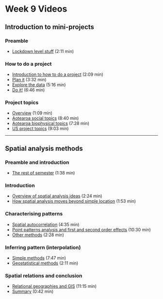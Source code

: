 # Week 9 Videos
## Introduction to mini-projects
### Preamble
+ [Lockdown level stuff](https://southosullivan.com/geog315/video/week-08-lecture-01/intro-to-mini-projects-1.m4v) (2:11 min)

### How to do a project
+ [Introduction to how to do a project](https://southosullivan.com/geog315/video/week-08-lecture-01/intro-to-mini-projects-2.m4v) (2:09 min)
+ [Plan it](https://southosullivan.com/geog315/video/week-08-lecture-01/intro-to-mini-projects-3.m4v) (3:32 min)
+ [Explore the data](https://southosullivan.com/geog315/video/week-08-lecture-01/intro-to-mini-projects-4.m4v) (5:16 min)
+ [Do it!](https://southosullivan.com/geog315/video/week-08-lecture-01/intro-to-mini-projects-5.m4v) (6:46 min)

### Project topics
+ [Overview](https://southosullivan.com/geog315/video/week-08-lecture-01/intro-to-mini-projects-6.m4v) (1:09 min)
+ [Aotearoa social topics](https://southosullivan.com/geog315/video/week-08-lecture-01/intro-to-mini-projects-7.m4v) (8:40 min)
+ [Aotearoa biophysical topics](https://southosullivan.com/geog315/video/week-08-lecture-01/intro-to-mini-projects-8.m4v) (7:28 min)
+ [US project topics](https://southosullivan.com/geog315/video/week-08-lecture-01/intro-to-mini-projects-9.m4v) (9:03 min)

---

## Spatial analysis methods
### Preamble and introduction
+ [The rest of semester](https://southosullivan.com/geog315/video/week-08-lecture-02/spatial-analysis-methods-01.mp4) (1:38 min)

### Introduction
+ [Overview of spatial analysis ideas](https://southosullivan.com/geog315/video/week-08-lecture-02/spatial-analysis-methods-02.mp4) (2:24 min)
+ [How spatial analysis moves beyond simple location](https://southosullivan.com/geog315/video/week-08-lecture-02/spatial-analysis-methods-03.mp4) (1:53 min)

### Characterising patterns
+ [Spatial autocorrelation](https://southosullivan.com/geog315/video/week-08-lecture-02/spatial-analysis-methods-04.mp4) (4:35 min)
+ [Point patterns analysis and first and second order effects](https://southosullivan.com/geog315/video/week-08-lecture-02/spatial-analysis-methods-05.mp4) (10:30 min)
+ [Other methods](https://southosullivan.com/geog315/video/week-08-lecture-02/spatial-analysis-methods-06.mp4) (2:28 min)

### Inferring pattern (interpolation)
+ [Simple methods](https://southosullivan.com/geog315/video/week-08-lecture-02/spatial-analysis-methods-07.mp4) (7:47 min)
+ [Geostatistical methods](https://southosullivan.com/geog315/video/week-08-lecture-02/spatial-analysis-methods-08.mp4) (2:11 min)

### Spatial relations and conclusion
+ [Relational geographies and GIS](https://southosullivan.com/geog315/video/week-08-lecture-02/spatial-analysis-methods-09.mp4) (11:15 min)
+ [Summary](https://southosullivan.com/geog315/video/week-08-lecture-02/spatial-analysis-methods-10.mp4) (0:42 min)
